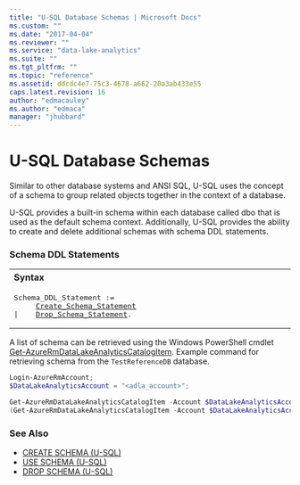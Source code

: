 ```yaml
---
title: "U-SQL Database Schemas | Microsoft Docs"
ms.custom: ""
ms.date: "2017-04-04"
ms.reviewer: ""
ms.service: "data-lake-analytics"
ms.suite: ""
ms.tgt_pltfrm: ""
ms.topic: "reference"
ms.assetid: ddcdc4e7-75c3-4678-a662-20a3ab433e55
caps.latest.revision: 16
author: "edmacauley"
ms.author: "edmaca"
manager: "jhubbard"
---
```

# U-SQL Database Schemas
Similar to other database systems and ANSI SQL, U-SQL uses the concept of a schema to group related objects together in the context of a database.   
  
U-SQL provides a built-in schema within each database called dbo that is used as the default schema context. Additionally, U-SQL provides the ability to create and delete additional schemas with schema DDL statements.  
  
### Schema DDL Statements
<table><th align="left">Syntax</th><tr><td><pre>
Schema_DDL_Statement :=                                                                                  
     <a href="create-schema-u-sql.md">Create_Schema_Statement</a>
|    <a href="drop-schema-u-sql.md">Drop_Schema_Statement</a>.
</pre></td></tr></table>

A list of schema can be retrieved using the Windows PowerShell cmdlet [Get-AzureRmDataLakeAnalyticsCatalogItem](https://docs.microsoft.com/powershell/resourcemanager/azurerm.datalakeanalytics/v2.7.0/get-azurermdatalakeanalyticscatalogitem).  Example command for retrieving schema from the `TestReferenceDB` database.
```powershell
Login-AzureRmAccount;
$DataLakeAnalyticsAccount = "<adla_account>";

Get-AzureRmDataLakeAnalyticsCatalogItem -Account $DataLakeAnalyticsAccount -Path "TestReferenceDB" -ItemType "Schema";
(Get-AzureRmDataLakeAnalyticsCatalogItem -Account $DataLakeAnalyticsAccount -Path "TestReferenceDB" -ItemType "Schema").Name;
```
  
### See Also    
* [CREATE SCHEMA (U-SQL)](create-schema-u-sql.md)
* [USE SCHEMA (U-SQL)](use-schema-u-sql.md) 
* [DROP SCHEMA (U-SQL)](drop-schema-u-sql.md)
